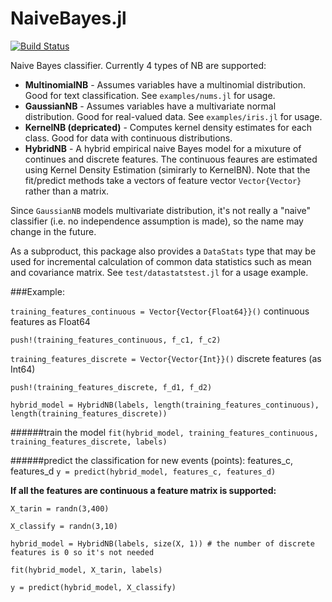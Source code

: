 NaiveBayes.jl
=============

[![Build Status](https://travis-ci.org/dfdx/NaiveBayes.jl.svg)](https://travis-ci.org/dfdx/NaiveBayes.jl)

Naive Bayes classifier. Currently 4 types of NB are supported:

 * **MultinomialNB** - Assumes variables have a multinomial distribution. Good for text classification. See `examples/nums.jl` for usage.
 * **GaussianNB** - Assumes variables have a multivariate normal distribution. Good for real-valued data. See `examples/iris.jl` for usage.
 * **KernelNB (depricated)** - Computes kernel density estimates for each class. Good for data with continuous distributions. 
 * **HybridNB** - A hybrid empirical naive Bayes model for a mixuture of continues and discrete features. The continuous feaures are estimated using Kernel Density Estimation (simirarly to KernelBN). Note that the fit/predict methods take a vectors of feature vector `Vector{Vector}` rather than a matrix.


Since `GaussianNB` models multivariate distribution, it's not really a "naive" classifier (i.e. no independence assumption is made), so the name may change in the future.

As a subproduct, this package also provides a `DataStats` type that may be used for incremental calculation of common data statistics such as mean and covariance matrix. See `test/datastatstest.jl` for a usage example.

###Example:

`training_features_continuous = Vector{Vector{Float64}}()`        continuous features as Float64

`push!(training_features_continuous, f_c1, f_c2)`

`training_features_discrete = Vector{Vector{Int}}()`              discrete features (as Int64)

`push!(training_features_discrete, f_d1, f_d2)`

`hybrid_model = HybridNB(labels, length(training_features_continuous), length(training_features_discrete))`

######train the model
`fit(hybrid_model, training_features_continuous, training_features_discrete, labels)`

######predict the classification for new events (points): features_c, features_d
`y = predict(hybrid_model, features_c, features_d)`


**If all the features are continuous a feature matrix is supported:**

`X_tarin = randn(3,400)`

`X_classify = randn(3,10)`

`hybrid_model = HybridNB(labels, size(X, 1)) # the number of discrete features is 0 so it's not needed`

`fit(hybrid_model, X_tarin, labels)`

`y = predict(hybrid_model, X_classify)`
